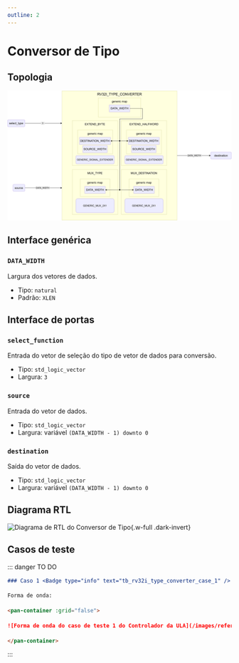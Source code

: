 ```yaml
---
outline: 2
---
```


# Conversor de Tipo

## Topologia

![alt text](/public/images/reference/report_components/rv32i_type_converter.drawio.svg)

## Interface genérica

### `DATA_WIDTH` <Badge type="neutral" text="GENERIC" />

Largura dos vetores de dados.

- Tipo: `natural`
- Padrão: `XLEN`

## Interface de portas

### `select_function` <Badge type="success" text="INPUT" />

Entrada do vetor de seleção do tipo de vetor de dados para conversão.

- Tipo: `std_logic_vector`
- Largura: `3`

### `source` <Badge type="success" text="INPUT" />

Entrada do vetor de dados.

- Tipo: `std_logic_vector`
- Largura: variável `(DATA_WIDTH - 1) downto 0`

### `destination` <Badge type="danger" text="OUTPUT" />

Saída do vetor de dados.

- Tipo: `std_logic_vector`
- Largura: variável `(DATA_WIDTH - 1) downto 0`

## Diagrama RTL

<pan-container>

![Diagrama de RTL do Conversor de Tipo](/images/reference/components/rv32i_type_converter_netlist.svg){.w-full .dark-invert}

</pan-container>

## Casos de teste

::: danger TO DO

```md
### Caso 1 <Badge type="info" text="tb_rv32i_type_converter_case_1" />

Forma de onda:

<pan-container :grid="false">

![Forma de onda do caso de teste 1 do Controlador da ULA](/images/reference/components/tb_rv32i_type_converter_case_1.svg){.w-full .dark-invert}

</pan-container>

```

:::
